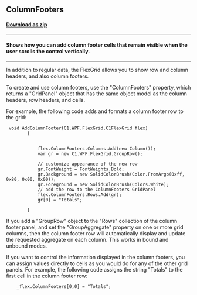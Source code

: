 ## ColumnFooters
#### [Download as zip](https://grapecity.github.io/DownGit/#/home?url=https://github.com/GrapeCity/ComponentOne-WPF-Samples/tree/master/NET_4.6.2/C1.WPF.FlexGrid/CS/ColumnFooters)
____
#### Shows how you can add column footer cells that remain visible when the user scrolls the control vertically.
____
In addition to regular data, the FlexGrid allows you to show row 
and column headers, and also column footers.

To create and use column footers, use the "ColumnFooters" property, which
returns a "GridPanel" object that has the same object model as the 
column headers, row headers, and cells.

For example, the following code adds and formats a column footer row to 
the grid:

```
 void AddColumnFooter(C1.WPF.FlexGrid.C1FlexGrid flex)
        {
            

            flex.ColumnFooters.Columns.Add(new Column());
            var gr = new C1.WPF.FlexGrid.GroupRow();

            // customize appearance of the new row
            gr.FontWeight = FontWeights.Bold;
            gr.Background = new SolidColorBrush(Color.FromArgb(0xff, 0x80, 0x00, 0x00));
            gr.Foreground = new SolidColorBrush(Colors.White);
            // add the row to the ColumnFooters GridPanel
            flex.ColumnFooters.Rows.Add(gr);
            gr[0] = "Totals";
         
        }
```
If you add a "GroupRow" object to the "Rows" collection of the column footer
panel, and set the "GroupAggregate" property on one or more grid columns, then
the column footer row will automatically display and update the requested 
aggregate on each column. This works in bound and unbound modes.

If you want to control the information displayed in the column footers, you
can assign values directly to cells as you would do for any of the other 
grid panels. For example, the following code assigns the string "Totals" to
the first cell in the column footer row:

```
	_flex.ColumnFooters[0,0] = "Totals";
```